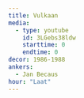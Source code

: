 ```yaml
---
title: Vulkaan
media:
  - type: youtube
    id: 3LGebs38ldw
    starttime: 0
    endtime: 0
decor: 1986-1988
ankers:
  - Jan Becaus
hour: "Laat"
---
```

